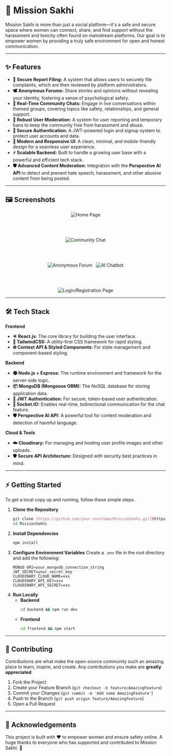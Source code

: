 # 🌸 Mission Sakhi

Mission Sakhi is more than just a social platform—it's a safe and secure space where women can connect, share, and find support without the harassment and toxicity often found on mainstream platforms. Our goal is to empower women by providing a truly safe environment for open and honest communication.

---

## ✨ Features

* **📝 Secure Report Filing:** A system that allows users to securely file complaints, which are then reviewed by platform administrators.
* **🕊 Anonymous Forums:** Share stories and opinions without revealing your identity, fostering a sense of psychological safety.
* **💬 Real-Time Community Chats:** Engage in live conversations within themed groups, covering topics like safety, relationships, and general support.
* **🚫 Robust User Moderation:** A system for user reporting and temporary bans to keep the community free from harassment and abuse.
* **🔐 Secure Authentication:** A JWT-powered login and signup system to protect user accounts and data.
* **🎨 Modern and Responsive UI:** A clean, minimal, and mobile-friendly design for a seamless user experience.
* **⚡ Scalable Backend:** Built to handle a growing user base with a powerful and efficient tech stack.
* **🛡 Advanced Content Moderation:** Integration with the **Perspective AI API** to detect and prevent hate speech, harassment, and other abusive content from being posted.

---

## 🖼️ Screenshots

<div align="center">

  <img src="./Images/Capture.PNG?raw=true" alt="Home Page">

  <br><br>

  <img src="./Images/Capture-2.PNG" alt="Community Chat">

  <br><br>

  <img src="./Images/Capture-3.PNG" alt="Anonymous Forum">&nbsp;&nbsp;
  <img src="./Images/Capture-4.PNG" alt="AI Chatbot">

  <br><br>

  <img src="./Images/Capture-5.PNG" alt="Login/Registration Page">

</div>

---

## 🛠️ Tech Stack

**Frontend**
* **⚛️ React.js:** The core library for building the user interface.
* **🎨 TailwindCSS:** A utility-first CSS framework for rapid styling.
* **🌐 Context API & Styled Components:** For state management and component-based styling.

**Backend**
* **🟢 Node.js + Express:** The runtime environment and framework for the server-side logic.
* **📦 MongoDB (Mongoose ORM):** The NoSQL database for storing application data.
* **🔐 JWT Authentication:** For secure, token-based user authentication.
* **💬 Socket.IO:** Enables real-time, bidirectional communication for the chat feature.
* **🛡 Perspective AI API:** A powerful tool for content moderation and detection of harmful language.

**Cloud & Tools**
* **☁️ Cloudinary:** For managing and hosting user profile images and other uploads.
* **🛡️ Secure API Architecture:** Designed with security best practices in mind.

---

## ⚡ Getting Started

To get a local copy up and running, follow these simple steps.

1.  **Clone the Repository**
    ```bash
    git clone [https://github.com/your-username/MissionSakhi.git](https://github.com/your-username/MissionSakhi.git)
    cd MissionSakhi
    ```
2.  **Install Dependencies**
    ```bash
    npm install
    ```
3.  **Configure Environment Variables**
    Create a `.env` file in the root directory and add the following:
    ```env
    MONGO_URI=your_mongodb_connection_string
    JWT_SECRET=your_secret_key
    CLOUDINARY_CLOUD_NAME=xxx
    CLOUDINARY_API_KEY=xxx
    CLOUDINARY_API_SECRET=xxx
    ```
4.  **Run Locally**
    * **Backend**
        ```bash
        cd backend && npm run dev
        ```
    * **Frontend**
        ```bash
        cd frontend && npm start
        ```

---

## 🤝 Contributing

Contributions are what make the open-source community such an amazing place to learn, inspire, and create. Any contributions you make are **greatly appreciated**.

1.  Fork the Project
2.  Create your Feature Branch (`git checkout -b feature/AmazingFeature`)
3.  Commit your Changes (`git commit -m 'Add some AmazingFeature'`)
4.  Push to the Branch (`git push origin feature/AmazingFeature`)
5.  Open a Pull Request

---

## 🙏 Acknowledgements

This project is built with ❤️ to empower women and ensure safety online.
A huge thanks to everyone who has supported and contributed to Mission Sakhi. 🌸
